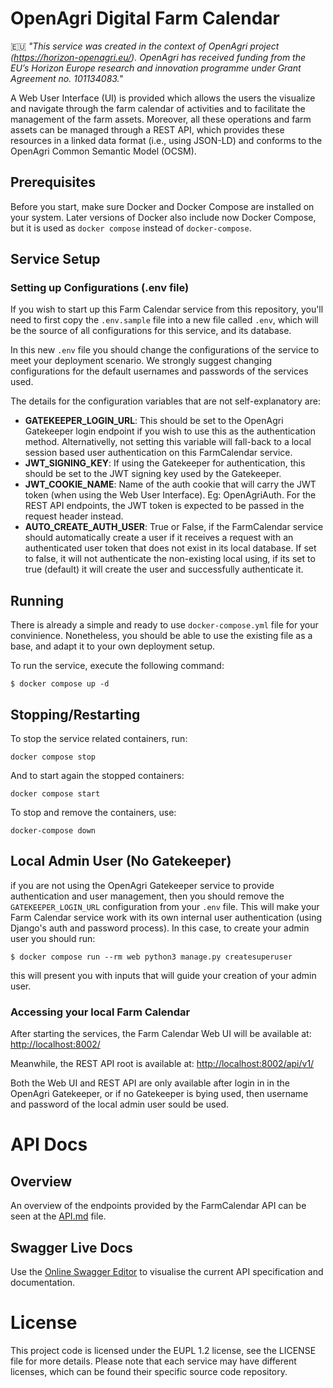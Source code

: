 # OpenAgri Digital Farm Calendar
🇪🇺
*"This service was created in the context of OpenAgri project (https://horizon-openagri.eu/). OpenAgri has received funding from the EU’s Horizon Europe research and innovation programme under Grant Agreement no. 101134083."*


A Web User Interface (UI) is provided which allows the users the visualize and navigate through the farm calendar of activities and to facilitate the management of the farm assets.
Moreover, all these operations and farm assets can be managed through a REST API, which provides these resources in a linked data format (i.e., using JSON-LD) and conforms to the OpenAgri Common Semantic Model (OCSM).


## Prerequisites

Before you start, make sure Docker and Docker Compose are installed on your system.
Later versions of Docker also include now Docker Compose, but it is used as `docker compose` instead of `docker-compose`.

## Service Setup

### Setting up Configurations (.env file)
If you wish to start up this Farm Calendar service from this repository, you'll need to first copy the `.env.sample` file into a new file called `.env`, which will be the source of all configurations for this service, and its database.

In this new `.env` file you should change the configurations of the service to meet your deployment scenario. We strongly suggest changing configurations for the default usernames and passwords of the services used.

The details for the configuration variables that are not self-explanatory are:
* **GATEKEEPER_LOGIN_URL**: This should be set to the OpenAgri Gatekeeper login endpoint if you wish to use this as the authentication method. Alternativelly, not setting this variable will fall-back to a local session based user authentication on this FarmCalendar service.
* **JWT_SIGNING_KEY**: If using the Gatekeeper for authentication, this should be set to the JWT signing key used by the Gatekeeper.
* **JWT_COOKIE_NAME**: Name of the auth cookie that will carry the JWT token (when using the Web User Interface). Eg: OpenAgriAuth. For the REST API endpoints, the JWT token is expected to be passed in the request header instead.
* **AUTO_CREATE_AUTH_USER**: True or False, if the FarmCalendar service should automatically create a user if it receives a request with an authenticated user token that does not exist in its local database. If set to false, it will not authenticate the non-existing local using, if its set to true (default) it will create the user and successfully authenticate it.

## Running
There is already a simple and ready to use `docker-compose.yml` file for your convinience. Nonetheless, you should be able to use the existing file as a base, and adapt it to your own deployment setup.

To run the service, execute the following command:
```
$ docker compose up -d
```

## Stopping/Restarting

To stop the service related containers, run:

```commandline
docker compose stop
```
And to start again the stopped containers:

```commandline
docker compose start
```

To stop and remove the containers, use:

```commandline
docker-compose down
```

## Local Admin User (No Gatekeeper)
if you are not using the OpenAgri Gatekeeper service to provide authentication and user management, then you should remove the `GATEKEEPER_LOGIN_URL` configuration from your `.env` file. This will make your Farm Calendar service work with its own internal user authentication (using Django's auth and password process). In this case, to create your admin user you should run:
```
$ docker compose run --rm web python3 manage.py createsuperuser
```
this will present you with inputs that will guide your creation of your admin user.


### Accessing your local Farm Calendar

After starting the services, the Farm Calendar Web UI will be available at: [http://localhost:8002/](http://localhost:8002/)

Meanwhile, the REST API root is available at: [http://localhost:8002/api/v1/](http://localhost:8002/api/v1/)

Both the Web UI and REST API are only available after login in in the OpenAgri Gatekeeper, or if no Gatekeeper is bying used, then username and password of the local admin user sould be used.

# API Docs
## Overview
An overview of the endpoints provided by the FarmCalendar API can be seen at the [API.md](/API.md) file.
## Swagger Live Docs
Use the [Online Swagger Editor](https://editor-next.swagger.io/?url=https://raw.githubusercontent.com/openagri-eu/farmcalendar/refs/heads/main/schema.yml) to visualise the current API specification and documentation.



# License
This project code is licensed under the EUPL 1.2 license, see the LICENSE file for more details.
Please note that each service may have different licenses, which can be found their specific source code repository.
